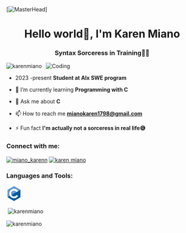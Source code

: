 [![MasterHead](https://images.app.goo.gl/JL4XTb31FkhNsfki6)]
<h1 align="center">Hello world👋, I'm Karen Miano</h1>
<h3 align="center">Syntax Sorceress in Training🧝‍♂️</h3>
<img align="right" alt="Coding" width="400" src="https://www.amylee.fr/wp-content/uploads/2018/09/sarah-working-on-computer.gif"> 

<p align="left"> <img src="https://komarev.com/ghpvc/?username=karenmiano&label=Profile%20views&color=0e75b6&style=flat" alt="karenmiano" /> </p> 

- 2023 -present **Student at Alx SWE program** 

- 🌱 I’m currently learning **Programming with C** 

- 💬 Ask me about **C** 

- 📫 How to reach me **mianokaren1798@gmail.com** 

- ⚡ Fun fact **I'm actually not a sorceress in real life😅** 

<h3 align="left">Connect with me:</h3>
<p align="left">
<a href="https://twitter.com/miano_karenn" target="blank"><img align="center" src="https://raw.githubusercontent.com/rahuldkjain/github-profile-readme-generator/master/src/images/icons/Social/twitter.svg" alt="miano_karenn" height="30" width="40" /></a>
<a href="https://linkedin.com/in/karen miano" target="blank"><img align="center" src="https://raw.githubusercontent.com/rahuldkjain/github-profile-readme-generator/master/src/images/icons/Social/linked-in-alt.svg" alt="karen miano" height="30" width="40" /></a>
</p> 

<h3 align="left">Languages and Tools:</h3>
<p align="left"> <a href="https://www.cprogramming.com/" target="_blank" rel="noreferrer"> <img src="https://raw.githubusercontent.com/devicons/devicon/master/icons/c/c-original.svg" alt="c" width="40" height="40"/> </a> </p> 

<p>&nbsp;<img align="center" src="https://github-readme-stats.vercel.app/api?username=karenmiano&show_icons=true&locale=en" alt="karenmiano" /></p> 

<p><img align="center" src="https://github-readme-streak-stats.herokuapp.com/?user=karenmiano&" alt="karenmiano" /></p>
